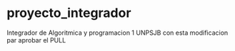 # proyecto_integradorIntegrador de Algoritmica y programacion 1 UNPSJBcon esta modificacion par aprobar el PULL